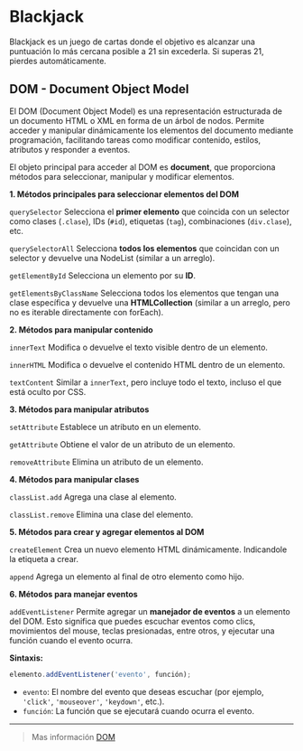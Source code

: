 # Blackjack

Blackjack es un juego de cartas donde el objetivo es alcanzar una puntuación lo más cercana posible a 21 sin excederla. Si superas 21, pierdes automáticamente.

## DOM - Document Object Model
El DOM (Document Object Model) es una representación estructurada de un documento HTML o XML en forma de un árbol de nodos. Permite acceder y manipular dinámicamente los elementos del documento mediante programación, facilitando tareas como modificar contenido, estilos, atributos y responder a eventos.

El objeto principal para acceder al DOM es **document**, que proporciona métodos para seleccionar, manipular y modificar elementos.

**1. Métodos principales para seleccionar elementos del DOM**

`querySelector`
Selecciona el **primer elemento** que coincida con un selector como clases (`.clase`), IDs (`#id`), etiquetas (`tag`), combinaciones (`div.clase`), etc.

`querySelectorAll`
Selecciona **todos los elementos** que coincidan con un selector y devuelve una NodeList (similar a un arreglo).

`getElementById`
Selecciona un elemento por su **ID**.

`getElementsByClassName`
Selecciona todos los elementos que tengan una clase específica y devuelve una **HTMLCollection** (similar a un arreglo, pero no es iterable directamente con forEach).

**2. Métodos para manipular contenido**

`innerText`
Modifica o devuelve el texto visible dentro de un elemento.

`innerHTML`
Modifica o devuelve el contenido HTML dentro de un elemento.

`textContent`
Similar a `innerText`, pero incluye todo el texto, incluso el que está oculto por CSS.

**3. Métodos para manipular atributos**

`setAttribute`
Establece un atributo en un elemento.

`getAttribute`
Obtiene el valor de un atributo de un elemento.

`removeAttribute`
Elimina un atributo de un elemento.

**4. Métodos para manipular clases**

`classList.add` 
Agrega una clase al elemento.

`classList.remove`
Elimina una clase del elemento.

**5. Métodos para crear y agregar elementos al DOM**

`createElement`
Crea un nuevo elemento HTML dinámicamente. Indicandole la etiqueta a crear.

`append` 
Agrega un elemento al final de otro elemento como hijo.

**6. Métodos para manejar eventos**

`addEventListener` Permite agregar un **manejador de eventos** a un elemento del DOM. Esto significa que puedes escuchar eventos como clics, movimientos del mouse, teclas presionadas, entre otros, y ejecutar una función cuando el evento ocurra.

**Sintaxis:**
```javascript
elemento.addEventListener('evento', función);
```
- `evento`: El nombre del evento que deseas escuchar (por ejemplo, `'click'`, `'mouseover'`, `'keydown'`, etc.).
- `función`: La función que se ejecutará cuando ocurra el evento.

---

> Mas información [DOM](https://developer.mozilla.org/es/docs/Glossary/DOM)
